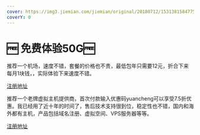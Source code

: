 ```yaml
---
cover: https://img3.jiemian.com/jiemian/original/20180712/153138158477589700.jpg
coverY: 0
---
```


# 🆓 免费体验50G🆓

推荐一个机场，速度不错，套餐的价格也不贵，最低包年只需要12元，折合下来每月1块钱，，实际体验下来速度不错。

&#x20;[注册地址](http://bafangyun.vip/#/register?code=AZvueHEN)

推荐一个老牌虚拟主机提供商，首次付款输入优惠码yuancheng可以享受7.5折优惠。我已经用了近十年的时间了，售后技术支持很到位，稳定性也不错，国内和海外都有主机，产品包括域名注册、虚拟空间、VPS服务器等等。

[注册地址](https://my.laoxuehost.com/aff.php?aff=11494)
